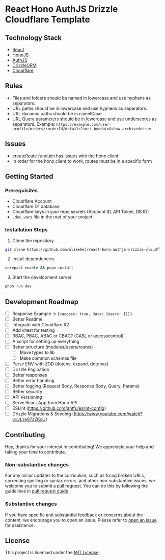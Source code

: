 # React Hono AuthJS Drizzle Cloudflare Template

## Technology Stack

-   [React](https://reactjs.org/)
-   [HonoJS](https://hono.io/)
-   [AuthJS](https://authjs.dev/)
-   [DrizzleORM](https://orm.drizzle.team/)
-   [Cloudflare](https://www.cloudflare.com/)

## Rules

- Files and folders should be named in lowercase and use hyphens as separators.
- URL paths should be in lowercase and use hyphens as separators.
- URL dynamic paths should be in camelCase.
- URL Query parameters should be in lowercase and use underscores as separators.
Example: `https://example.com/user-profile/orders/:orderId/details?sort_by=date&show_archived=true`

## Issues

- createRoute function has issues with the hono client
- In order for the hono client to work, routes must be in a specific form

## Getting Started

### Prerequisites

- Cloudflare Account
- Cloudflare D1 database
- Cloudflare keys in your repo secrets (Account ID, API Token, DB ID)
- `.dev.vars` file in the root of your project

### Installation Steps

1. Clone the repository

```bash
git clone https://github.com/alikehel/react-hono-authjs-drizzle-cloudflare-template
```

2. Install dependencies

```bash
corepack enable && pnpm install
```

3. Start the development server

```bash
pnpm run dev
```

## Development Roadmap

- [ ] Response Example -> `{success: true, data: {users: []}}`
- [ ] Better Readme
- [ ] Integrate with Cloudflare R2
- [ ] Add vitest for testing
- [ ] RBAC, PBAC, ABAC or CBAC? (CASL or accesscontrol)
- [ ] A script for setting up everything
- [ ] Better structure (modules/users/routes)
    - [ ] Move types to lib
    - [ ] Make common schemas file
- [ ] Parse ENV with ZOD (dotenv, expand, dotenvx)
- [ ] Drizzle Pagination
- [ ] Better responses
- [ ] Better error handling
- [ ] Better logging (Request Body, Response Body, Query, Params)
- [ ] Better security
- [ ] API Versioning
- [ ] Serve React App from Hono API
- [ ] ESLint (https://github.com/antfu/eslint-config)
- [ ] Drizzle Migrations & Seeding (https://www.youtube.com/watch?v=vLze97zZKsU)

## Contributing

Hey, thanks for your interest in contributing! We appreciate your help and taking your time to contribute.

### Non-substantive changes

For any minor updates to the curriculum, such as fixing broken URLs, correcting spelling or syntax errors, and other non-substantive issues, we welcome you to submit a pull request. You can do this by following the guidelines in [pull request guide](https://www.freecodecamp.org/news/how-to-make-your-first-pull-request-on-github-3/).

### Substantive changes

If you have specific and substantial feedback or concerns about the content, we encourage you to open an issue. Please refer to [open an issue](https://help.github.com/articles/creating-an-issue/) for assistance.

## License

This project is licensed under the [MIT License](LICENSE).
